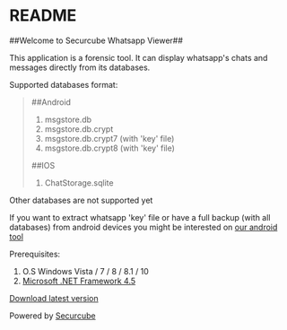 # README #

##Welcome to Securcube Whatsapp Viewer##

This application is a forensic tool. It can display whatsapp's chats and messages directly from its databases.

Supported databases format:

>
> ##Android
> 1.   msgstore.db
> 1.   msgstore.db.crypt
> 1.   msgstore.db.crypt7 (with 'key' file)
> 1.   msgstore.db.crypt8 (with 'key' file)
> 
> ##IOS
> 1.   ChatStorage.sqlite
>

Other databases are not supported yet

If you want to extract whatsapp 'key' file or have a full backup (with all databases) from android devices you might be interested on [our android tool](https://github.com/securcubemassimo/Securcube-Android-Tools)

Prerequisites:
 1. O.S Windows Vista / 7 / 8 / 8.1 / 10
 2. [Microsoft .NET Framework 4.5](https://www.microsoft.com/en-us/download/details.aspx?id=30653)

[Download latest version](https://github.com/Securcube/Securcube-Whatsapp-Viewer/releases)

Powered by [Securcube](http://securcube.net/)
